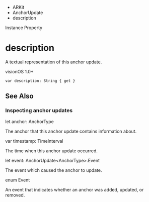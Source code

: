 

- ARKit
- AnchorUpdate
-  description 

Instance Property

# description

A textual representation of this anchor update.

visionOS 1.0+

``` source
var description: String { get }
```

## See Also

### Inspecting anchor updates

let anchor: AnchorType

The anchor that this anchor update contains information about.

var timestamp: TimeInterval

The time when this anchor update occurred.

let event: AnchorUpdate&lt;AnchorType>.Event

The event which caused the anchor to update.

enum Event

An event that indicates whether an anchor was added, updated, or removed.

